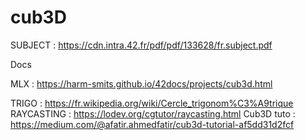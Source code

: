 # cub3D

SUBJECT : https://cdn.intra.42.fr/pdf/pdf/133628/fr.subject.pdf

Docs 

MLX   : https://harm-smits.github.io/42docs/projects/cub3d.html

TRIGO : https://fr.wikipedia.org/wiki/Cercle_trigonom%C3%A9trique
RAYCASTING : https://lodev.org/cgtutor/raycasting.html
Cub3D tuto : https://medium.com/@afatir.ahmedfatir/cub3d-tutorial-af5dd31d2fcf
